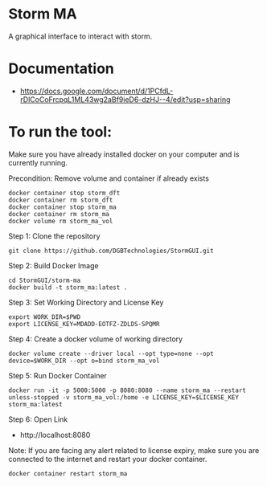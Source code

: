 # Storm MA

A graphical interface to interact with storm. 

# Documentation

- https://docs.google.com/document/d/1PCfdL-rDlCoCoFrcpqL1ML43wg2aBf9ieD6-dzHJ--4/edit?usp=sharing

# To run the tool:

Make sure you have already installed docker on your computer and is currently running. 

Precondition: Remove volume and container if already exists

```
docker container stop storm_dft
docker container rm storm_dft
docker container stop storm_ma
docker container rm storm_ma
docker volume rm storm_ma_vol
```

Step 1: Clone the repository

```
git clone https://github.com/DGBTechnologies/StormGUI.git
```

Step 2: Build Docker Image

```
cd StormGUI/storm-ma
docker build -t storm_ma:latest .
```

Step 3: Set Working Directory and License Key

```
export WORK_DIR=$PWD
export LICENSE_KEY=MDADD-EOTFZ-ZDLDS-SPQMR
```


Step 4: Create a docker volume  of working directory

```
docker volume create --driver local --opt type=none --opt device=$WORK_DIR --opt o=bind storm_ma_vol
```



Step 5: Run Docker Container

```
docker run -it -p 5000:5000 -p 8080:8080 --name storm_ma --restart unless-stopped -v storm_ma_vol:/home -e LICENSE_KEY=$LICENSE_KEY storm_ma:latest
```

Step 6: Open Link 

- http://localhost:8080



Note: If you are facing any alert related to license expiry, make sure you are connected to the internet and restart your docker container.

```
docker container restart storm_ma
```

